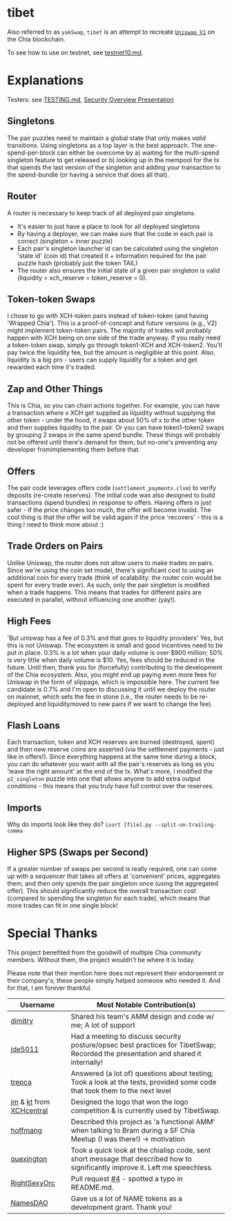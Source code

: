 # tibet

Also referred to as `yakSwap`, `tibet` is an attempt to recreate [`Uniswap V1`](https://github.com/Uniswap/v1-contracts) on the Chia blockchain.

To see how to use on testnet, see [testnet10.md](testnet10.md).

# Explanations

Testers: see [TESTING.md](TESTING.md), [Security Overview Presentation](https://pitch.com/public/0dded5d1-0151-4e77-b4f8-bcc1706317a6)

## Singletons

The pair puzzles need to maintain a global state that only makes *valid* transitions. Using singletons as a top layer is the best approach. The one-spend-per-block can either be overcome by a) waiting for the multi-spend singleton feature to get released or b) looking up in the mempool for the tx that spends the last version of the singleton and adding your transaction to the spend-bundle (or having a service that does all that).

## Router

A router is necessary to keep track of all deployed pair singletons.
 * It's easier to just have a place to look for all deployed singletons
 * By having a deployer, we can make sure that the code in each pair is correct (singleton + inner puzzle)
 * Each pair's singleton launcher id can be calculated using the singleton 'state id' (coin id) that created it + information required for the pair puzzle hash (probably just the token TAIL)
 * The router also ensures the initial state of a given pair singleton is valid (liquidity = xch_reserve = token_reserve = 0).

## Token-token Swaps

I chose to go with XCH-token pairs instead of token-token (and having 'Wrapped Chia'). This is a proof-of-concept and future versions (e.g., V2) might implement token-token pairs. The majority of trades will probably happen with XCH being on one side of the trade anyway. If you really need a token-token swap, simply go through token1-XCH and XCH-token2. You'll pay twice the liquidity fee, but the amount is negligible at this point. Also, liquidity is a big pro - users can supply liquidity for a token and get rewarded each time it's traded.

## Zap and Other Things

This is Chia, so you can chain actions together. For example, you can have a transaction where x XCH get supplied as liquidity without supplying the other token - under the hood, it swaps about 50% of x to the other token and then supplies liquidity to the pair. Or you can have token1-token2 swaps by grouping 2 swaps in the same spend bundle. These things will probably not be offered until there's demand for them, but no-one's preventing any developer fromimplementing them before that.

## Offers

The pair code leverages offers code (`settlement_payments.clvm`) to verify deposits (re-create reserves). The initial code was also designed to build transactions (spend bundles) in response to offers. Having offers is just safer - if the price changes too much, the offer will become invalid. The cool thing is that the offer will be valid again if the price 'recovers' - this is a thing I need to think more about :)

## Trade Orders on Pairs

Unlike Uniswap, the router does not allow users to make trades on pairs. Since we're using the coin set model, there's significant cost to using an additional coin for every trade (think of scalability: the router coin would be spent for every trade ever). As such, only the pair singleton is modified when a trade happens. This means that trades for different pairs are executed in parallel, without influencing one another (yay!). 

## High Fees

'But uniswap has a fee of 0.3% and that goes to liquidity providers' Yes, but this is not Uniswap. The ecosystem is small and good incentives need to be put in place. 0.3% is a lot when your daily volume is over $900 million; 50% is very little when daily volume is $10. Yes, fees should be reduced in the future. Until then, thank you for (forcefully) contributing to the development of the Chia ecosystem. Also, you might end up paying even more fees for Uniswap in the form of slippage, which is impossible here. The current fee candidate is 0.7% and I'm open to discussing it until we deploy the router on mainnet, which sets the fee in stone (i.e., the router needs to be re-deployed and liquiditymoved to new pairs if we want to change the fee).

## Flash Loans

Each transaction, token and XCH reserves are burned (destroyed, spent) and then new reserve coins are asserted (via  the settlement payments - just like in offers!). Since everything happens at the same time during a block, you can do whatever you want with all the pair's reserves as long as you 'leave the right amount' at the end of the tx. What's more, I modified the `p2_singleton` puzzle into one that allows anyone to add extra output conditions - this means that you truly have full control over the reserves.

## Imports

Why do imports look like they do? `isort [file].py --split-on-trailing-comma`

## Higher SPS (Swaps per Second)

If a greater number of swaps per second is really required, one can come up with a sequencer that takes all offers at 'convenient' prices, aggregates them, and then only spends the pair singleton once (using the aggregated offer). This should significantly reduce the overall transaction cost (compared to spending the singleton for each trade), which means that more trades can fit in one single block!

# Special Thanks

This project benefited from the goodwill of multiple Chia community members. Without them, the project wouldn't be where it is today.

Please note that their mention here does not represent their endorsement or their company's; these people simply helped someone who needed it. And for that, I am forever thankful.



| Username                                                                                                                            | Most Notable Contribution(s)                                                                                                       |
|-------------------------------------------------------------------------------------------------------------------------------------|------------------------------------------------------------------------------------------------------------------------------------|
| [dimitry](https://twitter.com/cityu_dimitry)                                                                                        | Shared his team's AMM design and code w/ me; A lot of support                                                                      |
| [jde5011](https://twitter.com/jde5011)                                                                                              | Had a meeting to discuss security posture/opsec best practices for TibetSwap; Recorded the presentation and shared it internally!  |
| [trepca](https://twitter.com/trepca)                                                                                                | Answered (a lot of) questions about testing; Took a look at the tests, provided some code that took them to the next level         |
| [jm](https://twitter.com/XCHcentral_jm) & [kt](https://twitter.com/XCHcentral_kt) from [XCHcentral](https://twitter.com/XCHcentral) | Designed the logo that won the logo competition & is currently used by TibetSwap.                                                  |
| [hoffmang](https://twitter.com/hoffmang)                                                                                            | Described this project as 'a functional AMM' when talking to Bram during a SF Chia Meetup (I was there!) -> motivation             |
| [quexington](https://github.com/quexington)                                                                                         | Took a quick look at the chialisp code, sent short message that described how to significantly improve it. Left me speechless.     |
| [RightSexyOrc](https://twitter.com/RightSexyOrc)                                                                                    | Pull request [#4](https://github.com/Yakuhito/tibet/pull/4) - spotted a typo in README.md.                                         |
| [NamesDAO](https://twitter.com/https://twitter.com/theNamesdao)                                                                     | Gave us a lot of NAME tokens as a development grant. Thank you!                                                                    |